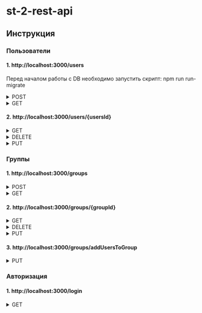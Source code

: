 # st-2-rest-api

## Инструкция

### Пользователи 

#### 1. http://localhost:3000/users

Перед началом работы с DB необходимо запустить скрипт:
npm run run-migrate


<details><summary>POST</summary>
    Для создания пользователя необходимо отправить POST запрос с следующем Body:

    body = {  
    &ensp;login: string;  
    &ensp;password: string;  
    &ensp;age: number;  
    &ensp;isDeleted: boolean;  
    }
 </details>


 <details><summary>GET</summary>
 Для получения пользователей по содержимому их логина необходимо отправить GET запрос

 http://localhost:3000/users?loginSubstring={string}&limit={number}

 Где limit по стандарту равно 10

 </details>

#### 2. http://localhost:3000/users/{usersId}

 <details><summary>GET</summary>
 Для полученя пользователя по ID необходимо оправить следущий запрос 
 http://localhost:3000/users/{usersId}  
 </details>

 <details><summary>DELETE</summary>
 Для удаления пользователя по ID необходимо оправить следущий запрос 
 http://localhost:3000/users/{usersId}  

 </details>

 <details><summary>PUT</summary>
 Для обновления пользователя по ID необходимо оправить следущий запрос 

 http://localhost:3000/users/{usersId}  
 со следущим body

body = {  
 &ensp;login: string;  
 &ensp;password: string;  
 &ensp;age: number; 
 &ensp;isDeleted: boolean; 
 }  
 

 </details>

### Группы 

#### 1. http://localhost:3000/groups

<details><summary>POST</summary>
    Для создания группы необходимо отправить POST запрос с следующем Body:

    body = {  
    &ensp;name: string;  
    &ensp;permissions: string;  
    }

 </details>


 <details><summary>GET</summary>
 Для получения всех пользователей необходимо отправить GET запрос

 http://localhost:3000/groups/

 </details>

#### 2. http://localhost:3000/groups/{groupId}

 <details><summary>GET</summary>
 Для полученя группы по ID необходимо оправить следущий запрос 
 http://localhost:3000/groups/{groupsId}  
 </details>

 <details><summary>DELETE</summary>
 Для удаления группы по ID необходимо оправить следущий запрос 
 http://localhost:3000/groups/{groupId}  

 </details>

 <details><summary>PUT</summary>
 Для обновления группы по ID необходимо оправить следущий запрос 

 http://localhost:3000/groups/{groupId}  
 со следущим body

body = {  
 &ensp;name: string;  
 &ensp;permissions: string;  
 }  
 </details>

#### 3. http://localhost:3000/groups/addUsersToGroup

 <details><summary>PUT</summary>
 Для добавления записи в промежуточную таблицу GroupUser необходимо отправить следующий запрос 

 http://localhost:3000/groups/addUsersToGroup
 со следущим body

 body = {  
    &groupId;: string;  
    &userIds;: [ 'string' , 'string', ...  ];  
    }  
 </details>



### Авторизация

#### 1. http://localhost:3000/login

<details><summary>GET</summary>
    Для получения Jwt токена необходимо отправить запорос со следующим body

    body = {  
    &ensp;name: string;  
    &ensp;password: string;  
    }

    Тестовые данные для login: 

    login: mxsh25ggi5
    password: uk2q0y2n3y

 </details>
